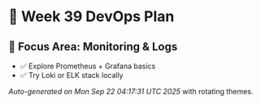 # 📅 Week 39 DevOps Plan

## 🎯 Focus Area: Monitoring & Logs

- ✅ Explore Prometheus + Grafana basics
- ✅ Try Loki or ELK stack locally

_Auto-generated on Mon Sep 22 04:17:31 UTC 2025_ with rotating themes.
